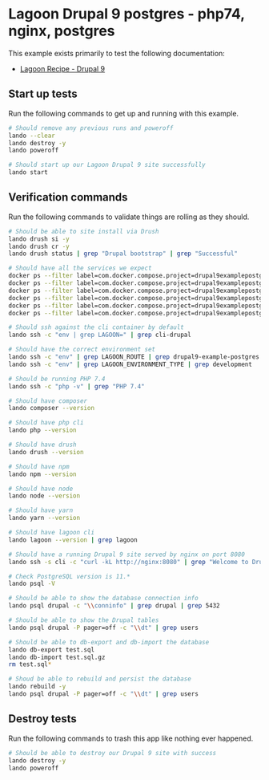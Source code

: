 Lagoon Drupal 9 postgres - php74, nginx, postgres
===============================================

This example exists primarily to test the following documentation:

* [Lagoon Recipe - Drupal 9](https://docs.lando.dev/config/lagoon.html)

Start up tests
--------------

Run the following commands to get up and running with this example.

```bash
# Should remove any previous runs and poweroff
lando --clear
lando destroy -y
lando poweroff

# Should start up our Lagoon Drupal 9 site successfully
lando start
```

Verification commands
---------------------

Run the following commands to validate things are rolling as they should.

```bash
# Should be able to site install via Drush
lando drush si -y
lando drush cr -y
lando drush status | grep "Drupal bootstrap" | grep "Successful"

# Should have all the services we expect
docker ps --filter label=com.docker.compose.project=drupal9examplepostgres | grep Up | grep drupal9examplepostgres_nginx_1
docker ps --filter label=com.docker.compose.project=drupal9examplepostgres | grep Up | grep drupal9examplepostgres_postgres_1
docker ps --filter label=com.docker.compose.project=drupal9examplepostgres | grep Up | grep drupal9examplepostgres_mailhog_1
docker ps --filter label=com.docker.compose.project=drupal9examplepostgres | grep Up | grep drupal9examplepostgres_php_1
docker ps --filter label=com.docker.compose.project=drupal9examplepostgres | grep Up | grep drupal9examplepostgres_cli_1
docker ps --filter label=com.docker.compose.project=drupal9examplepostgres | grep Up | grep drupal9examplepostgres_lagooncli_1

# Should ssh against the cli container by default
lando ssh -c "env | grep LAGOON=" | grep cli-drupal

# Should have the correct environment set
lando ssh -c "env" | grep LAGOON_ROUTE | grep drupal9-example-postgres.lndo.site
lando ssh -c "env" | grep LAGOON_ENVIRONMENT_TYPE | grep development

# Should be running PHP 7.4
lando ssh -c "php -v" | grep "PHP 7.4"

# Should have composer
lando composer --version

# Should have php cli
lando php --version

# Should have drush
lando drush --version

# Should have npm
lando npm --version

# Should have node
lando node --version

# Should have yarn
lando yarn --version

# Should have lagoon cli
lando lagoon --version | grep lagoon

# Should have a running Drupal 9 site served by nginx on port 8080
lando ssh -s cli -c "curl -kL http://nginx:8080" | grep "Welcome to Drush Site-Install"

# Check PostgreSQL version is 11.*
lando psql -V

# Should be able to show the database connection info
lando psql drupal -c "\\conninfo" | grep drupal | grep 5432

# Should be able to show the Drupal tables
lando psql drupal -P pager=off -c "\\dt" | grep users

# Should be able to db-export and db-import the database
lando db-export test.sql
lando db-import test.sql.gz
rm test.sql*

# Shoud be able to rebuild and persist the database
lando rebuild -y
lando psql drupal -P pager=off -c "\\dt" | grep users
```

Destroy tests
-------------

Run the following commands to trash this app like nothing ever happened.

```bash
# Should be able to destroy our Drupal 9 site with success
lando destroy -y
lando poweroff
```